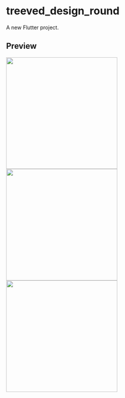 # treeved_design_round

A new Flutter project.

## Preview
<p float="left">
  <img src="https://user-images.githubusercontent.com/61246553/134820235-63c5aae7-6ee9-4f2c-bf2c-a41798e18e83.png" width="300" />
  <img src="https://user-images.githubusercontent.com/61246553/134820234-c43da9b5-9859-4a80-9c22-44827ded09e0.png" width="300" /> 
  <img src="https://user-images.githubusercontent.com/61246553/134820233-e3207340-d587-4109-b005-ea74e5e25c43.png" width="300" />
</p>





